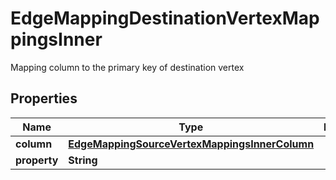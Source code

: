 

# EdgeMappingDestinationVertexMappingsInner

Mapping column to the primary key of destination vertex

## Properties

| Name | Type | Description | Notes |
|------------ | ------------- | ------------- | -------------|
|**column** | [**EdgeMappingSourceVertexMappingsInnerColumn**](EdgeMappingSourceVertexMappingsInnerColumn.md) |  |  [optional] |
|**property** | **String** |  |  [optional] |



